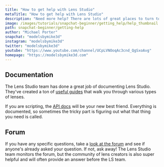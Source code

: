 ```yaml
---
title: "How to get help with Lens Studio"
metaTitle: "How to get help with Lens Studio"
description: "Need more help? There are lots of great places to turn to."
image: /images/tutorials/snapchat-beginner/getting_help/help_thumbnail.jpg
path: snapchat-beginner/getting-help
author: "Michael Porter"
snapchat: "modelsbymike3d"
instagram: "modelsbymike3d"
twitter: "modelsbymike3d"
youtube: "https://www.youtube.com/channel/UCpLVNOoqAc3cnd_QgSxoAvg"
homepage: "https://modelsbymike3d.com"
---
```


## Documentation

The Lens Studio team has done a great job of documenting Lens Studio. They've created a ton of [useful guides](https://lensstudio.snapchat.com/guides/) that walk you through various types of lenses.

If you are scripting, the [API docs](https://lensstudio.snapchat.com/api/) will be your new best friend. Everything is documented, so sometimes the tricky part is figuring out what that thing you need is called.

## Forum

If you have any specific questions, take a [look at the forum](https://support.lensstudio.snapchat.com/hc/en-us/community/topics) and see if anyone's already asked your question. If not, ask away! The Lens Studio team monitors the forum, but the community of lens creators is also super helpful and will often provide an answer before the LS team.
